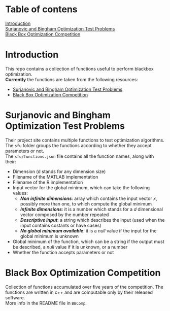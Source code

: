# Table of contens
[Introduction](#introduction)  
[Surjanovic and Bingham Optimization Test Problems](#surjanovic-and-bingham-optimization-test-problems)  
[Black Box Optimization Competition](#black-box-optimization-competition)  

# Introduction
This repo contains a collection of functions useful to perform blackbox optimization.  
**Currently** the functions are taken from the following resources:
- [Surjanovic and Bingham Optimization Test Problems](https://www.sfu.ca/~ssurjano/optimization.html)
- [Black Box Optimization Competition](https://www.ini.rub.de/PEOPLE/glasmtbl/projects/bbcomp/)

# Surjanovic and Bingham Optimization Test Problems
Their project site contains multiple functions to test optimization algorithms.  
The `sfu` folder groups the functions according to whether they accept parameters or not.  
The `sfu/functions.json` file contains all the function names, along with their:
- Dimension (d stands for any dimension size)
- Filename of the MATLAB implementation
- Filename of the R implementation
- Input vector for the global minimum, which can take the following values:
	- ***Non infinite dimensions***: array which contains the input vector *x*, possibly more than one, to which compute the global minimum
	- ***Infinite dimensions***: it is a number which stands for a *d* dimensional vector composed by the number repeated
	- ***Descriptive input***: a string which describes the input (used when the input contains costants or have cases)
	- ***No global minimum available***: it is a *null* value if the input for the global minimum is unknown
- Global minimum of the function, which can be a string if the output must be described, a *null* value if it is unknown, or a number
- Whether the function accepts parameters or not

# Black Box Optimization Competition
Collection of functions accumulated over five years of the competition. The functions are written in c++ and are computable only by their released software.  
More info in the README file in `BBComp`.
